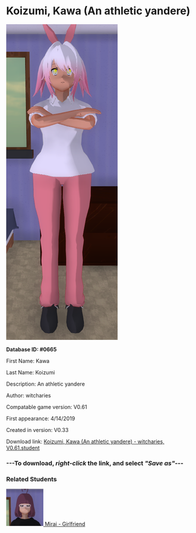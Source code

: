 # Koizumi, Kawa (An athletic yandere)

<img src="../../Files/Images/Koizumi, Kawa (An athletic yandere).png" title="Koizumi, Kawa (An athletic yandere) - witcharies, V0.61">

**Database ID: #0665**

First Name: Kawa

Last Name: Koizumi

Description: An athletic yandere

Author: witcharies

Compatable game version: V0.61

First appearance: 4/14/2019

Created in version: V0.33

Download link: <a href="https://raw.githubusercontent.com/Arbiter1223/Daigaku-Gurashi-Custom-Students/master/Files/Student%20Files/Koizumi%2C%20Kawa%20(An%20athletic%20yandere)%20-%20witcharies%2C%20V0.61.student">Koizumi, Kawa (An athletic yandere) - witcharies, V0.61.student</a>

### ---**To download, _right-click_ the link, and select _"Save as"_**---

### Related Students

<a href="Ito, Mirai (A lovey-dovey occult girl).md"><img src="../../Files/Thumbs/Ito, Mirai (A lovey-dovey occult girl).png" height="100" width="100" title="Ito, Mirai (A lovey-dovey occult girl) - witcharies, V0.61"></a><a href="Ito, Mirai (A lovey-dovey occult girl).md"> Mirai - Girlfriend</a>

